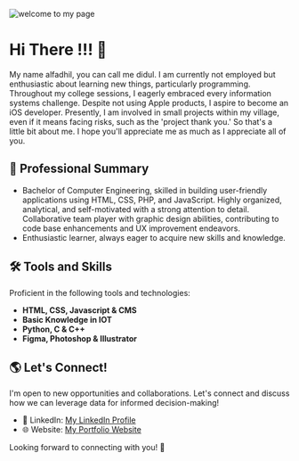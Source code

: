 ![welcome to my page](https://github.com/diidhul/diidhul/assets/74520695/3204eccc-4386-4bae-9471-14cf30cbba45)

# Hi There !!! 👋

My name alfadhil, you can call me didul. I am currently not employed but enthusiastic about learning new things, particularly programming. Throughout my college sessions, I eagerly embraced every information systems challenge. Despite not using Apple products, I aspire to become an iOS developer. Presently, I am involved in small projects within my village, even if it means facing risks, such as the 'project thank you.' So that's a little bit about me. I hope you'll appreciate me as much as I appreciate all of you.


## 💼 Professional Summary

- Bachelor of Computer Engineering, skilled in building user-friendly applications using HTML, CSS, PHP, and JavaScript. Highly organized, analytical, and self-motivated with a strong attention to detail. Collaborative team player with graphic design abilities, contributing to code base enhancements and UX improvement endeavors. 
- Enthusiastic learner, always eager to acquire new skills and knowledge.

## 🛠️ Tools and Skills

Proficient in the following tools and technologies:

- **HTML, CSS, Javascript & CMS**
- **Basic Knowledge in IOT**
- **Python, C & C++**
- **Figma, Photoshop & Illustrator**

## 🌎 Let's Connect!

I'm open to new opportunities and collaborations. Let's connect and discuss how we can leverage data for informed decision-making!

- 💼 LinkedIn: [My LinkedIn Profile](https://www.linkedin.com/in/alfadhil)
- 🌐 Website: [My Portfolio Website](http://diidhul.github.io/)

Looking forward to connecting with you! 🌟
